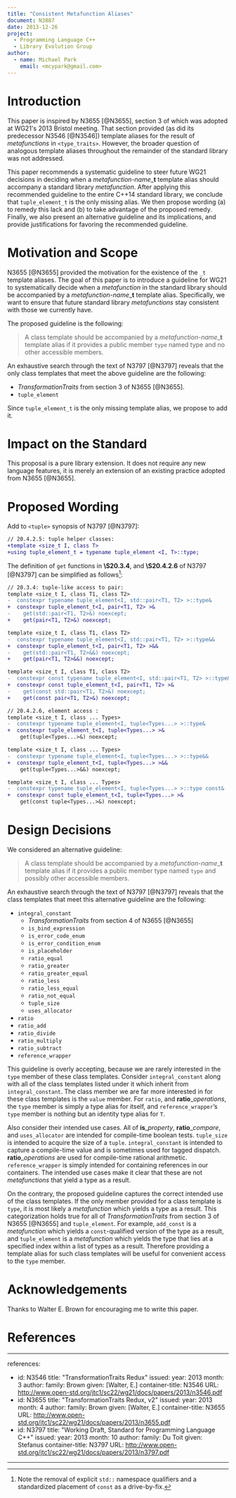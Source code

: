 ```yaml
---
title: "Consistent Metafunction Aliases"
document: N3887
date: 2013-12-26
project:
  - Programming Language C++
  - Library Evolution Group
author:
  - name: Michael Park
    email: <mcypark@gmail.com>
---
```


# Introduction

This paper is inspired by N3655 [@N3655], section 3 of which was adopted at
WG21's 2013 Bristol meeting. That section provided (as did its predecessor N3546
[@N3546]) template aliases for the result of _metafunctions_ in `<type_traits>`.
However, the broader question of analogous template aliases throughout
the remainder of the standard library was not addressed.

This paper recommends a systematic guideline to steer future WG21 decisions
in deciding when a _metafunction-name_\_**t** template alias should accompany
a standard library _metafunction_. After applying this recommended guideline
to the entire C++14 standard library, we conclude that `tuple_element_t`
is the only missing alias. We then propose wording (a) to remedy this lack
and (b) to take advantage of the proposed remedy. Finally, we also present
an alternative guideline and its implications, and provide justifications
for favoring the recommended guideline.

# Motivation and Scope

N3655 [@N3655] provided the motivation for the existence of the `_t` template
aliases. The goal of this paper is to introduce a guideline for WG21 to
systematically decide when a _metafunction_ in the standard library should be
accompanied by a _metafunction-name_\_**t** template alias. Specifically,
we want to ensure that future standard library _metafunctions_ stay consistent
with those we currently have.

The proposed guideline is the following:

> A class template should be accompanied by a _metafunction-name_\_**t**
> template alias if it provides a public member `type` named type and no
> other accessible members.

An exhaustive search through the text of N3797 [@N3797] reveals that the only
class templates that meet the above guideline are the following:

  * _TransformationTraits_ from section 3 of N3655 [@N3655].
  * `tuple_element`

Since `tuple_element_t` is the only missing template alias, we propose to add it.

# Impact on the Standard

This proposal is a pure library extension. It does not require any new language
features, it is merely an extension of an existing practice adopted from
N3655 [@N3655].

# Proposed Wording

Add to `<tuple>` synopsis of N3797 [@N3797]:

```diff
// 20.4.2.5: tuple helper classes:
+template <size_t I, class T>
+using tuple_element_t = typename tuple_element <I, T>::type;
```

The definition of `get` functions in __\S20.3.4__, and __\S20.4.2.6__ of
N3797 [@N3797] can be simplified as follows[^1]:

```diff
// 20.3.4: tuple-like access to pair:
template <size_t I, class T1, class T2>
-  constexpr typename tuple_element<I, std::pair<T1, T2> >::type&
+  constexpr tuple_element_t<I, pair<T1, T2> >&
-    get(std::pair<T1, T2>&) noexcept;
+    get(pair<T1, T2>&) noexcept;

template <size_t I, class T1, class T2>
-  constexpr typename tuple_element<I, std::pair<T1, T2> >::type&&
+  constexpr tuple_element_t<I, pair<T1, T2> >&&
-    get(std::pair<T1, T2>&&) noexcept;
+    get(pair<T1, T2>&&) noexcept;

template <size_t I, class T1, class T2>
-  constexpr const typename tuple_element<I, std::pair<T1, T2> >::type&
+  constexpr const tuple_element_t<I, pair<T1, T2> >&
-    get(const std::pair<T1, T2>&) noexcept;
+    get(const pair<T1, T2>&) noexcept;

// 20.4.2.6, element access :
template <size_t I, class ... Types>
-  constexpr typename tuple_element<I, tuple<Types...> >::type&
+  constexpr tuple_element_t<I, tuple<Types...> >&
    get(tuple<Types...>&) noexcept;

template <size_t I, class ... Types>
-  constexpr typename tuple_element<I, tuple<Types...> >::type&&
+  constexpr tuple_element_t<I, tuple<Types...> >&&
    get(tuple<Types...>&&) noexcept;

template <size_t I, class ... Types>
-  constexpr typename tuple_element<I, tuple<Types...> >::type const&
+  constexpr const tuple_element_t<I, tuple<Types...> >&
    get(const tuple<Types...>&) noexcept;
```

[^1]: Note the removal of explicit `std::` namespace qualifiers and
      a standardized placement of `const` as a drive-by-fix.

# Design Decisions

We considered an alternative guideline:

> A class template should be accompanied by a _metafunction-name_\_**t**
> template alias if it provides a public member type named `type` and
> possibly other accessible members.

An exhaustive search through the text of N3797 [@N3797] reveals that the class
templates that meet this alternative guideline are the following:

  * `integral_constant`
    * _TransformationTraits_ from section 4 of N3655 [@N3655]
    * `is_bind_expression`
    * `is_error_code_enum`
    * `is_error_condition_enum`
    * `is_placeholder`
    * `ratio_equal`
    * `ratio_greater`
    * `ratio_greater_equal`
    * `ratio_less`
    * `ratio_less_equal`
    * `ratio_not_equal`
    * `tuple_size`
    * `uses_allocator`
  * `ratio`
  * `ratio_add`
  * `ratio_divide`
  * `ratio_multiply`
  * `ratio_subtract`
  * `reference_wrapper`

This guideline is overly accepting, because we are rarely interested in
the `type` member of these class templates. Consider `integral_constant`
along with all of the class templates listed under it which inherit from
`integral_constant`. The class member we are far more interested in for these
class templates is the `value` member. For `ratio`, and __ratio__\_*operations*,
the `type` member is simply a type alias for itself, and `reference_wrapper`’s
`type` member is nothing but an identity type alias for `T`.

Also consider their intended use cases. All of __is__\_*property*,
__ratio__\_*compare*, and `uses_allocator` are intended for compile-time boolean
tests. `tuple_size` is intended to acquire the size of a `tuple`.
`integral_constant` is intended to capture a compile-time value and is sometimes
used for tagged dispatch. __ratio__\_*operations* are used for compile-time
rational arithmetic. `reference_wrapper` is simply intended for containing
references in our containers. The intended use cases make it clear that these
are not _metafunctions_ that yield a type as a result.

On the contrary, the proposed guideline captures the correct intended use of
the class templates. If the only member provided for a class template is `type`,
it is most likely a _metafunction_ which yields a type as a result. This
categorization holds true for all of _TransformationTraits_ from section 3 of
N3655 [@N3655] and `tuple_element`. For example, `add_const` is a _metafunction_
which yields a `const`-qualified version of the type as a result, and
`tuple_element` is a _metafunction_ which yields the type that lies at
a specified index within a list of types as a result. Therefore providing
a template alias for such class templates will be useful for convenient access
to the `type` member.

# Acknowledgements

Thanks to Walter E. Brown for encouraging me to write this paper.

# References

---
references:
  - id: N3546
    title: "TransformationTraits Redux"
    issued:
      year: 2013
      month: 3
    author:
      family: Brown
      given: [Walter, E.]
    container-title: N3546
    URL: http://www.open-std.org/jtc1/sc22/wg21/docs/papers/2013/n3546.pdf
  - id: N3655
    title: "TransformationTraits Redux, v2"
    issued:
      year: 2013
      month: 4
    author:
      family: Brown
      given: [Walter, E.]
    container-title: N3655
    URL: http://www.open-std.org/jtc1/sc22/wg21/docs/papers/2013/n3655.pdf
  - id: N3797
    title: "Working Draft, Standard for Programming Language C++"
    issued:
      year: 2013
      month: 10
    author:
      family: Du Toit
      given: Stefanus
    container-title: N3797
    URL: http://www.open-std.org/jtc1/sc22/wg21/docs/papers/2013/n3797.pdf
---
